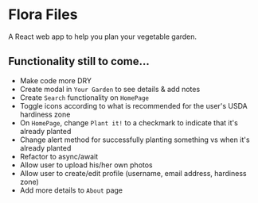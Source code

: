 # Flora Files

A React web app to help you plan your vegetable garden.

## Functionality still to come...

- Make code more DRY
- Create modal in `Your Garden` to see details & add notes
- Create `Search` functionality on `HomePage`
- Toggle icons according to what is recommended for the user's USDA hardiness zone
- On `HomePage`, change `Plant it!` to a checkmark to indicate that it's already planted
- Change alert method for successfully planting something vs when it's already planted
- Refactor to async/await
- Allow user to upload his/her own photos
- Allow user to create/edit profile (username, email address, hardiness zone)
- Add more details to `About` page
